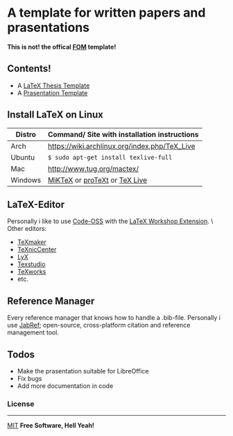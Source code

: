 # A template for written papers and prasentations
**This is not! the offical [FOM](https://www.fom.de/) template!**

## Contents!

  - A [LaTeX Thesis Template](https://gitlab.com/schubilab/thesis-templates/-/tree/master/thesis_template)
  - A [Prasentation Template](https://gitlab.com/schubilab/thesis-templates/-/blob/master/praesentation_template/FOM_presentation_template.pptx)

## Install LaTeX on Linux
| Distro | Command/ Site with installation instructions |
| ------ | ------ |
| Arch | https://wiki.archlinux.org/index.php/TeX_Live |
| Ubuntu | ```$ sudo apt-get install texlive-full``` |
| Mac | http://www.tug.org/mactex/ |
| Windows | [MiKTeX](https://miktex.org/) or [proTeXt](http://www.tug.org/protext/) or [TeX Live](http://www.tug.org/texlive/) |

## LaTeX-Editor

Personally i like to use [Code-OSS](https://github.com/Microsoft/vscode) with the [LaTeX Workshop Extension](https://marketplace.visualstudio.com/items?itemName=James-Yu.latex-workshop).
\\
Other editors:
  - [TeXmaker](http://www.xm1math.net/texmaker/)
  - [TeXnicCenter](http://www.texniccenter.org/)
  - [LyX](https://www.lyx.org/Home)
  - [Texstudio](http://texstudio.sourceforge.net/)
  - [TeXworks](https://www.tug.org/texworks/)
  - etc.


## Reference Manager

Every reference manager that knows how to handle a .bib-file.
Personally i use [JabRef](https://www.jabref.org/#); open-source, cross-platform citation and reference management tool.

## Todos
 - Make the prasentation suitable for LibreOffice
 - Fix bugs
 - Add more documentation in code


### License
----

[MIT](https://gitlab.com/schubilab/thesis-templates/-/blob/master/LICENSE)
**Free Software, Hell Yeah!**


